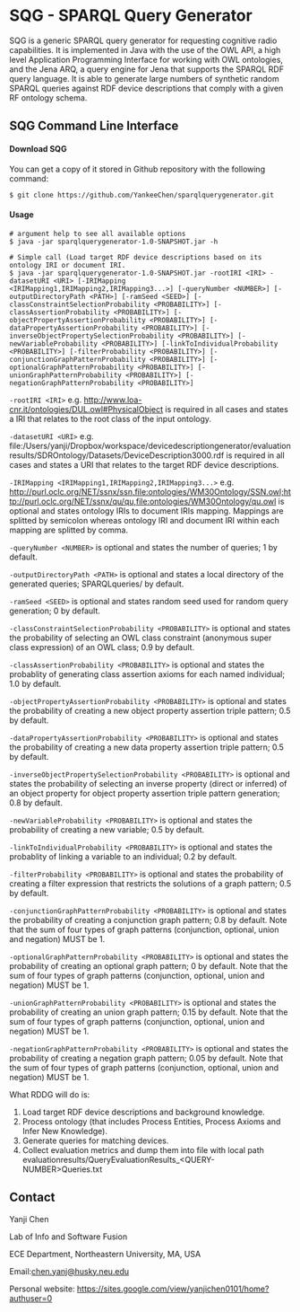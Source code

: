 # SQG - SPARQL Query Generator
SQG is a generic SPARQL query generator for requesting cognitive radio capabilities. It is implemented in Java with the use of the OWL API, a high level Application Programming Interface for working with OWL ontologies, and the Jena ARQ, a query engine for Jena that supports the SPARQL RDF query language. It is able to generate large numbers of synthetic random SPARQL queries against RDF device descriptions that comply with a given RF ontology schema.

## SQG Command Line Interface

#### Download SQG
You can get a copy of it stored in Github repository with the following command:
```console
$ git clone https://github.com/YankeeChen/sparqlquerygenerator.git
```

#### Usage
```console
# argument help to see all available options
$ java -jar sparqlquerygenerator-1.0-SNAPSHOT.jar -h

# Simple call (Load target RDF device descriptions based on its ontology IRI or document IRI.
$ java -jar sparqlquerygenerator-1.0-SNAPSHOT.jar -rootIRI <IRI> -datasetURI <URI> [-IRIMapping <IRIMapping1,IRIMapping2,IRIMapping3...>] [-queryNumber <NUMBER>] [-outputDirectoryPath <PATH>] [-ramSeed <SEED>] [-classConstraintSelectionProbability <PROBABILITY>] [-classAssertionProbability <PROBABILITY>] [-objectPropertyAssertionProbability <PROBABILITY>] [-dataPropertyAssertionProbability <PROBABILITY>] [-inverseObjectPropertySelectionProbability <PROBABILITY>] [-newVariableProbability <PROBABILITY>] [-linkToIndividualProbability <PROBABILITY>] [-filterProbability <PROBABILITY>] [-conjunctionGraphPatternProbability <PROBABILITY>] [-optionalGraphPatternProbability <PROBABILITY>] [-unionGraphPatternProbability <PROBABILITY>] [-negationGraphPatternProbability <PROBABILITY>]

```
`-rootIRI <IRI>` e.g. http://www.loa-cnr.it/ontologies/DUL.owl#PhysicalObject 
is required in all cases and states a IRI that relates to the root class of the input ontology. 

`-datasetURI <URI>` e.g. file:/Users/yanji/Dropbox/workspace/devicedescriptiongenerator/evaluationresults/SDROntology/Datasets/DeviceDescription3000.rdf
is required in all cases and states a URI that relates to the target RDF device descriptions.

`-IRIMapping <IRIMapping1,IRIMapping2,IRIMapping3...>` e.g. http://purl.oclc.org/NET/ssnx/ssn,file:ontologies/WM30Ontology/SSN.owl;http://purl.oclc.org/NET/ssnx/qu/qu,file:ontologies/WM30Ontology/qu.owl
is optional and states ontology IRIs to document IRIs mapping. Mappings are splitted by semicolon whereas ontology IRI and document IRI within each mapping are splitted by comma.

`-queryNumber <NUMBER>` 
is optional and states the number of queries; 1 by default.

`-outputDirectoryPath <PATH>` 
is optional and states a local directory of the generated queries; SPARQLqueries/ by default.

`-ramSeed <SEED>` 
is optional and states random seed used for random query generation; 0 by default.

`-classConstraintSelectionProbability <PROBABILITY>`
is optional and states the probability of selecting an OWL class constraint (anonymous super class expression) of an OWL class; 0.9 by default.

`-classAssertionProbability <PROBABILITY>`
is optional and states the probablity of generating class assertion axioms for each named individual; 1.0 by default.

`-objectPropertyAssertionProbability <PROBABILITY>`
is optional and states the probability of creating a new object property assertion triple pattern; 0.5 by default.

`-dataPropertyAssertionProbability <PROBABILITY>`
is optional and states the probability of creating a new data property assertion triple pattern; 0.5 by default.

`-inverseObjectPropertySelectionProbability <PROBABILITY>`
is optional and states the probability of selecting an inverse property (direct or inferred) of an object property for object property assertion triple pattern generation; 0.8 by default.

`-newVariableProbability <PROBABILITY>`
is optional and states the probability of creating a new variable; 0.5 by default.

`-linkToIndividualProbability <PROBABILITY>`
is optional and states the probablity of linking a variable to an individual; 0.2 by default.

`-filterProbability <PROBABILITY>`
is optional and states the probability of creating a filter expression that restricts the solutions of a graph pattern; 0.5 by default.

`-conjunctionGraphPatternProbability <PROBABILITY>`
is optional and states the probability of creating a conjunction graph pattern; 0.8 by default. Note that the sum of four types of graph patterns (conjunction, optional, union and negation) MUST be 1.

`-optionalGraphPatternProbability <PROBABILITY>`
is optional and states the probability of creating an optional graph pattern; 0 by default. Note that the sum of four types of graph patterns (conjunction, optional, union and negation) MUST be 1.

`-unionGraphPatternProbability <PROBABILITY>`
is optional and states the probability of creating an union graph pattern; 0.15 by default. Note that the sum of four types of graph patterns (conjunction, optional, union and negation) MUST be 1.

`-negationGraphPatternProbability <PROBABILITY>`
is optional and states the probability of creating a negation graph pattern; 0.05 by default. Note that the sum of four types of graph patterns (conjunction, optional, union and negation) MUST be 1.

What RDDG will do is:
1. Load target RDF device descriptions and background knowledge.
2. Process ontology (that includes Process Entities, Process Axioms and Infer New Knowledge). 
3. Generate queries for matching devices.
4. Collect evaluation metrics and dump them into file with local path evaluationresults/QueryEvaluationResults_\<QUERY-NUMBER\>Queries.txt

## Contact
Yanji Chen

Lab of Info and Software Fusion

ECE Department, Northeastern University, MA, USA

Email:chen.yanj@husky.neu.edu

Personal website: https://sites.google.com/view/yanjichen0101/home?authuser=0

